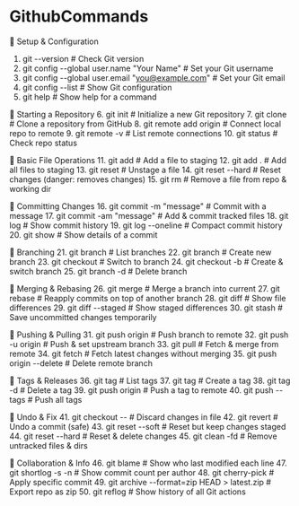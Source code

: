# GithubCommands

🔹 Setup & Configuration

1. git --version # Check Git version
2. git config --global user.name "Your Name" # Set your Git username
3. git config --global user.email "you@example.com" # Set your Git email
4. git config --list # Show Git configuration
5. git help <command> # Show help for a command

🔹 Starting a Repository 6. git init # Initialize a new Git repository 7. git clone <url> # Clone a repository from GitHub 8. git remote add origin <url> # Connect local repo to remote 9. git remote -v # List remote connections 10. git status # Check repo status

🔹 Basic File Operations 11. git add <file> # Add a file to staging 12. git add . # Add all files to staging 13. git reset <file> # Unstage a file 14. git reset --hard # Reset changes (danger: removes changes) 15. git rm <file> # Remove a file from repo & working dir

🔹 Committing Changes 16. git commit -m "message" # Commit with a message 17. git commit -am "message" # Add & commit tracked files 18. git log # Show commit history 19. git log --oneline # Compact commit history 20. git show <commit-id> # Show details of a commit

🔹 Branching 21. git branch # List branches 22. git branch <name> # Create new branch 23. git checkout <name> # Switch to branch 24. git checkout -b <name> # Create & switch branch 25. git branch -d <name> # Delete branch

🔹 Merging & Rebasing 26. git merge <branch> # Merge a branch into current 27. git rebase <branch> # Reapply commits on top of another branch 28. git diff # Show file differences 29. git diff --staged # Show staged differences 30. git stash # Save uncommitted changes temporarily

🔹 Pushing & Pulling 31. git push origin <branch> # Push branch to remote 32. git push -u origin <branch> # Push & set upstream branch 33. git pull # Fetch & merge from remote 34. git fetch # Fetch latest changes without merging 35. git push origin --delete <branch> # Delete remote branch

🔹 Tags & Releases 36. git tag # List tags 37. git tag <tagname> # Create a tag 38. git tag -d <tagname> # Delete a tag 39. git push origin <tagname> # Push a tag to remote 40. git push --tags # Push all tags

🔹 Undo & Fix 41. git checkout -- <file> # Discard changes in file 42. git revert <commit-id> # Undo a commit (safe) 43. git reset --soft <commit-id> # Reset but keep changes staged 44. git reset --hard <commit-id> # Reset & delete changes 45. git clean -fd # Remove untracked files & dirs

🔹 Collaboration & Info 46. git blame <file> # Show who last modified each line 47. git shortlog -s -n # Show commit count per author 48. git cherry-pick <commit-id> # Apply specific commit 49. git archive --format=zip HEAD > latest.zip # Export repo as zip 50. git reflog # Show history of all Git actions

